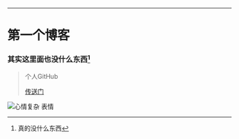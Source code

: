 ---

# 第一个博客

### 其实这里面也没什么东西[^*]

[^*]:真的没什么东西

> 个人GitHub
>
> [传送门](https://github.com/LandMineCube)

![心情复杂 表情](https://github.com/LandMineCube/LandMineCube.github.io/blob/master/image/1.jpg)
